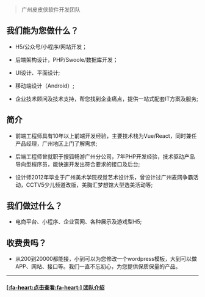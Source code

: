 > 广州皮皮侠软件开发团队

## 我们能为您做什么？

- H5/公众号/小程序/网站开发；

- 后端架构设计，PHP/Swoole/数据库开发；

- UI设计、平面设计;

- 移动端设计（Android）;

- 企业技术顾问及技术支持，帮您找到企业痛点，提供一站式配套IT方案及服务;

## 简介

- 前端工程师具有10年以上前端开发经验，主要技术栈为Vue/React，同时兼任产品经理，广州地区上门了解需求;

- 后端工程师曾就职于搜狐畅游广州分公司，7年PHP开发经验，技术驱动产品导向型程序员，能快速开发出符合要求的接口及后台;

- 设计师2012年毕业于广州美术学院视觉艺术设计系，曾设计过广州麦网争霸活动，CCTV5少儿频道改版，美胸汇梦想馆大型选美活动等;

## 我们做过什么？

- 电商平台、小程序、企业官网、各种展示及游戏型H5;

## 收费贵吗？
 - 从200到20000都能接，小到可以为您修改一个wordpress模板，大到可以做APP、网站、接口等。我们一直不忘初心，为您提供保质保量的产品。


------------



#### [[:fa-heart:点击查看:fa-heart:] 团队介绍][1]

[1]: https://pinkerkeith.github.io/pipixia/ "团队介绍官网"